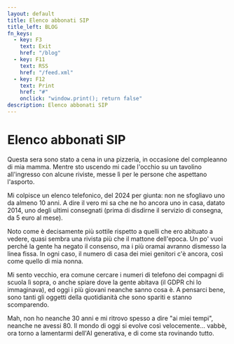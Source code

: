 ```yaml
---
layout: default
title: Elenco abbonati SIP
title_left: BLOG
fn_keys:
  - key: F3
    text: Exit
    href: "/blog"
  - key: F11
    text: RSS
    href: "/feed.xml"
  - key: F12
    text: Print
    href: "#"
    onclick: "window.print(); return false"
description: Elenco abbonati SIP
---
```


# Elenco abbonati SIP

Questa sera sono stato a cena in una pizzeria, in occasione del compleanno di mia mamma. 
Mentre sto uscendo mi cade l'occhio su un tavolino all'ingresso con alcune riviste,
messe lì per le persone che aspettano l'asporto.

Mi colpisce un elenco telefonico, del 2024 per giunta: non ne sfogliavo uno da almeno 10 anni. 
A dire il vero mi sa che ne ho ancora uno in casa, datato 2014, uno degli ultimi consegnati (prima di disdirne il servizio di consegna, da 5 euro al mese).

Noto come è decisamente più sottile rispetto a quelli che ero abituato a vedere, 
quasi sembra una rivista più che il mattone dell'epoca. 
Un po' vuoi perché la gente ha negato il consenso, ma i più oramai avranno dismesso la linea fissa. 
In ogni caso, il numero di casa dei miei genitori c'è ancora, così come quello di mia nonna.

Mi sento vecchio, era comune cercare i numeri di telefono dei compagni di scuola lì sopra, 
o anche spiare dove la gente abitava (il GDPR chi lo immaginava), ed oggi i più giovani neanche sanno cosa è. 
A pensarci bene, sono tanti gli oggetti della quotidianità che sono spariti e stanno scomparendo.

Mah, non ho neanche 30 anni e mi ritrovo spesso a dire "ai miei tempi", neanche ne avessi 80. 
Il mondo di oggi si evolve così velocemente... vabbè, ora torno a lamentarmi dell'AI generativa, e di come sta rovinando tutto.
